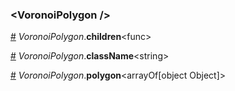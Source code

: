 ### &lt;VoronoiPolygon /&gt;


<a name="VoronoiPolygon__children" href="#VoronoiPolygon__children">#</a> *VoronoiPolygon*.**children**&lt;func&gt;  

<a name="VoronoiPolygon__className" href="#VoronoiPolygon__className">#</a> *VoronoiPolygon*.**className**&lt;string&gt;  

<a name="VoronoiPolygon__polygon" href="#VoronoiPolygon__polygon">#</a> *VoronoiPolygon*.**polygon**&lt;arrayOf[object Object]&gt;  
